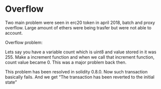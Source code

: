 # Overflow

Two main problem were seen in erc20 token in april 2018, batch and proxy overflow.
Large amount of ethers were being trasfer but were not able to account.

Overflow problem: 

Lets say you have a variable count which is uint8 and value stored in it was 255. Make a increment function and when we call that increment function, count value became 0. This was a major problem back then.

This problem has been resolved in solidity 0.8.0. Now such transaction basically fails.
And we get “The transaction has been reverted to the initial state”